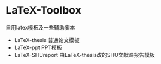 # LaTeX-Toolbox
自用latex模板及一些辅助脚本

- LaTeX-thesis 普通论文模板
- LaTeX-ppt PPT模板
- LaTeX-SHUreport 由LaTeX-thesis改的SHU文献课报告模板

